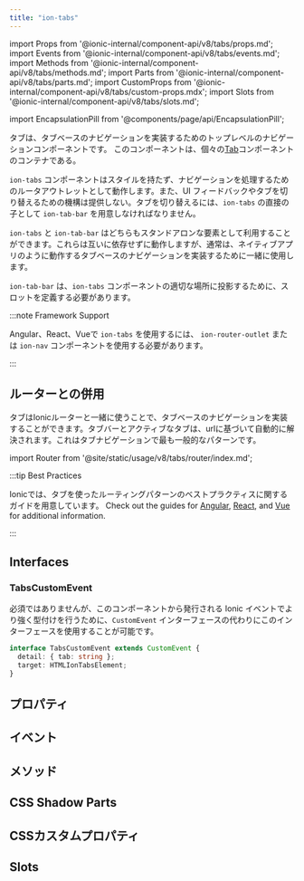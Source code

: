 ```yaml
---
title: "ion-tabs"
---
```

import Props from '@ionic-internal/component-api/v8/tabs/props.md';
import Events from '@ionic-internal/component-api/v8/tabs/events.md';
import Methods from '@ionic-internal/component-api/v8/tabs/methods.md';
import Parts from '@ionic-internal/component-api/v8/tabs/parts.md';
import CustomProps from '@ionic-internal/component-api/v8/tabs/custom-props.mdx';
import Slots from '@ionic-internal/component-api/v8/tabs/slots.md';

<head>
  <title>ion-tabs: Tab-Based Component for App Top-Level Navigation</title>
  <meta name="description" content="Tabsは、タブベースのナビゲーションを実装するためのトップレベルのコンポーネントです。イオンタブはスタイリングを持たず、ネイティブアプリのように動作するナビゲーションのルーター出口として機能します。" />
</head>

import EncapsulationPill from '@components/page/api/EncapsulationPill';

<EncapsulationPill type="shadow" />

タブは、タブベースのナビゲーションを実装するためのトップレベルのナビゲーションコンポーネントです。
このコンポーネントは、個々の[Tab](tab.md)コンポーネントのコンテナである。

`ion-tabs` コンポーネントはスタイルを持たず、ナビゲーションを処理するためのルータアウトレットとして動作します。また、UI フィードバックやタブを切り替えるための機構は提供しない。タブを切り替えるには、`ion-tabs` の直接の子として `ion-tab-bar` を用意しなければなりません。

`ion-tabs` と `ion-tab-bar` はどちらもスタンドアロンな要素として利用することができます。これらは互いに依存せずに動作しますが、通常は、ネイティブアプリのように動作するタブベースのナビゲーションを実装するために一緒に使用します。

`ion-tab-bar` は、`ion-tabs` コンポーネントの適切な場所に投影するために、スロットを定義する必要があります。

:::note Framework Support

Angular、React、Vueで `ion-tabs` を使用するには、 `ion-router-outlet` または `ion-nav` コンポーネントを使用する必要があります。

:::

## ルーターとの併用

タブはIonicルーターと一緒に使うことで、タブベースのナビゲーションを実装することができます。タブバーとアクティブなタブは、urlに基づいて自動的に解決されます。これはタブナビゲーションで最も一般的なパターンです。

import Router from '@site/static/usage/v8/tabs/router/index.md';

<Router />

:::tip Best Practices

Ionicでは、タブを使ったルーティングパターンのベストプラクティスに関するガイドを用意しています。 Check out the guides for [Angular](/angular/navigation#working-with-tabs), [React](/react/navigation#working-with-tabs), and [Vue](/vue/navigation#working-with-tabs) for additional information.

:::

<Router />

## Interfaces

### TabsCustomEvent

必須ではありませんが、このコンポーネントから発行される Ionic イベントでより強く型付けを行うために、`CustomEvent` インターフェースの代わりにこのインターフェースを使用することが可能です。

```typescript
interface TabsCustomEvent extends CustomEvent {
  detail: { tab: string };
  target: HTMLIonTabsElement;
}
```

## プロパティ
<Props />

## イベント
<Events />

## メソッド
<Methods />

## CSS Shadow Parts
<Parts />

## CSSカスタムプロパティ
<CustomProps />

## Slots
<Slots />
